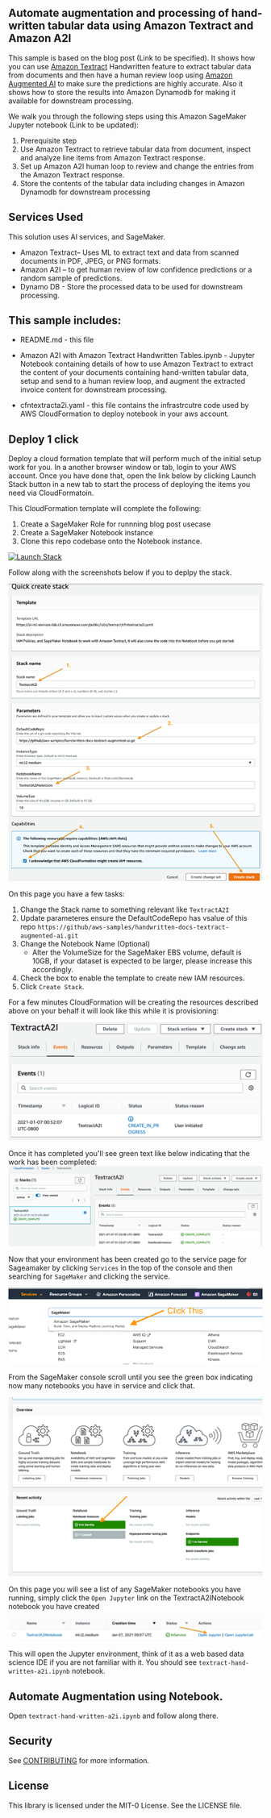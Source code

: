 ## Automate augmentation and processing of hand-written tabular data using Amazon Textract and Amazon A2I

This sample is based on the blog post (Link to be specified). It shows how you can use [Amazon Textract](https://aws.amazon.com/blogs/machine-learning/amazon-textract-recognizes-handwriting-and-adds-five-new-languages/) Handwritten feature to extract tabular data from documents and then have a human review loop using [Amazon Augmented AI](https://aws.amazon.com/augmented-ai/) to make sure the predictions are highly accurate. Also it shows how to store the results into Amazon Dynamodb for making it available for downstream processing.

We walk you through the following steps using this Amazon SageMaker Jupyter notebook (Link to be updated):

1. Prerequisite step
2. Use Amazon Textract to retrieve tabular data from document, inspect and analyze line items from Amazon Textract response.
3. Set up  Amazon A2I human loop to review and change the entries from the Amazon Textract response.
4. Store the contents of the tabular data including changes in Amazon Dynamodb for downstream processing



## Services Used
This solution uses AI services, and SageMaker.
* Amazon Textract– Uses ML to extract text and data from scanned documents in PDF, JPEG, or PNG formats. 
* Amazon A2I – to get human review of low confidence predictions or a random sample of predictions.
* Dynamo DB - Store the processed data to be used for downstream processing.


## This sample includes:

* README.md - this file

* Amazon A2I with Amazon Textract Handwritten Tables.ipynb - Jupyter Notebook containing details of how to use Amazon Textract to extract the content of your documents containing hand-written tabular data, setup and send to a human review loop, and augment the extracted invoice content for downstream processing.

* cfntextracta2i.yaml - this file contains the infrastrcutre code used by AWS CloudFormation to deploy notebook in your aws account.



## Deploy 1 click
Deploy a cloud formation template that will perform much of the initial setup work for you. In a another browser window or tab, login to your AWS account. Once you have done that, open the link below by clicking Launch Stack button in a new tab to start the process of deploying  the items you need via CloudFormatoin.

This CloudFormation template will complete the following:
1. Create a SageMaker Role for runnning blog post usecase
2. Create a SageMaker Notebook instance
3. Clone this repo codebase onto the Notebook instance.

[![Launch Stack](https://s3.amazonaws.com/cloudformation-examples/cloudformation-launch-stack.png)](https://console.aws.amazon.com/cloudformation/home?region=us-east-1#/stacks/create/review?stackName=TextractA2I&templateURL=https://ai-ml-services-lab.s3.amazonaws.com/public/labs/textract/cfntextracta2i.yaml)

Follow along with the screenshots below if you to deplpy the stack.

![CFNStack](images/cfn-stack-01.png)

On this page you have a few tasks:

1. Change the Stack name to something relevant like `TextractA2I`
2. Update parameteres ensure the DefaultCodeRepo has vsalue of this repo `https://github/aws-samples/handwritten-docs-textract-augmented-ai.git`
3. Change the Notebook Name (Optional)
    - Alter the VolumeSize for the SageMaker EBS volume, default is 10GB, if your dataset is expected to be larger, please increase this accordingly.
4. Check the box to enable the template to create new IAM resources.
5. Click `Create Stack`.

For a few minutes CloudFormation will be creating the resources described above on your behalf it will look like this while it is provisioning:

![CFNStack2](images/cfn-stack-02.png)

Once it has completed you'll see green text like below indicating that the work has been completed:
![CFNStack3](images/cfn-stack-03.png)

Now that your environment has been created go to the service page for Sageamaker by clicking `Services` in the top of the console and then searching for `SageMaker` and clicking the service.

![CFNStack4](images/cfn-stack-04.png)

From the SageMaker console scroll until you see the green box indicating now many notebooks you have in service and click that.

![CFNStack5](images/cfn-stack-05.png)

On this page you will see a list of any SageMaker notebooks you have running, simply click the `Open Jupyter` link on the TextractA2INotebook notebook you have created

![CFNStack6](images/cfn-stack-06.png)

This will open the Jupyter environment, think of it as a web based data science IDE if you are not familiar with it. You should see `textract-hand-written-a2i.ipynb` notebook.

## Automate Augmentation using Notebook.
Open `textract-hand-written-a2i.ipynb` and follow along there.


## Security

See [CONTRIBUTING](CONTRIBUTING.md#security-issue-notifications) for more information.

## License

This library is licensed under the MIT-0 License. See the LICENSE file.



